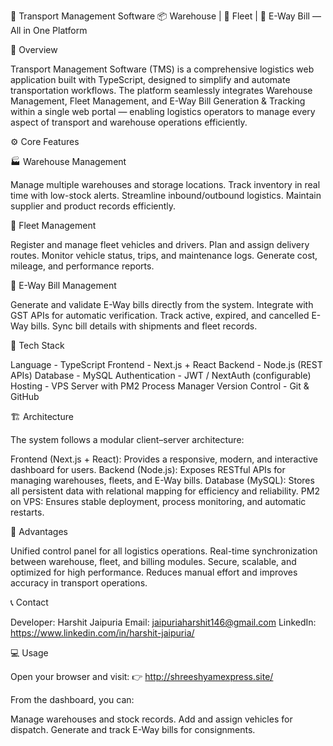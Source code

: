 🚛 Transport Management Software
📦 Warehouse | 🚚 Fleet | 📜 E-Way Bill — All in One Platform


🧩 Overview

Transport Management Software (TMS) is a comprehensive logistics web application built with TypeScript, designed to simplify and automate transportation workflows.
The platform seamlessly integrates Warehouse Management, Fleet Management, and E-Way Bill Generation & Tracking within a single web portal — enabling logistics operators to manage every aspect of transport and warehouse operations efficiently.

⚙️ Core Features

🏭 Warehouse Management

Manage multiple warehouses and storage locations.
Track inventory in real time with low-stock alerts.
Streamline inbound/outbound logistics.
Maintain supplier and product records efficiently.

🚛 Fleet Management

Register and manage fleet vehicles and drivers.
Plan and assign delivery routes.
Monitor vehicle status, trips, and maintenance logs.
Generate cost, mileage, and performance reports.

📜 E-Way Bill Management

Generate and validate E-Way bills directly from the system.
Integrate with GST APIs for automatic verification.
Track active, expired, and cancelled E-Way bills.
Sync bill details with shipments and fleet records.

🧠 Tech Stack

Language - TypeScript
Frontend - Next.js + React
Backend - Node.js (REST APIs)
Database - MySQL
Authentication - JWT / NextAuth (configurable)
Hosting - VPS Server with PM2 Process Manager
Version Control - Git & GitHub


🏗️ Architecture

The system follows a modular client–server architecture:

Frontend (Next.js + React): Provides a responsive, modern, and interactive dashboard for users.
Backend (Node.js): Exposes RESTful APIs for managing warehouses, fleets, and E-Way bills.
Database (MySQL): Stores all persistent data with relational mapping for efficiency and reliability.
PM2 on VPS: Ensures stable deployment, process monitoring, and automatic restarts.

🚀 Advantages

Unified control panel for all logistics operations.
Real-time synchronization between warehouse, fleet, and billing modules.
Secure, scalable, and optimized for high performance.
Reduces manual effort and improves accuracy in transport operations.

📞 Contact

Developer: Harshit Jaipuria
Email: jaipuriaharshit146@gmail.com
LinkedIn: https://www.linkedin.com/in/harshit-jaipuria/

💻 Usage

Open your browser and visit:
👉 http://shreeshyamexpress.site/

From the dashboard, you can:

Manage warehouses and stock records.
Add and assign vehicles for dispatch.
Generate and track E-Way bills for consignments.








